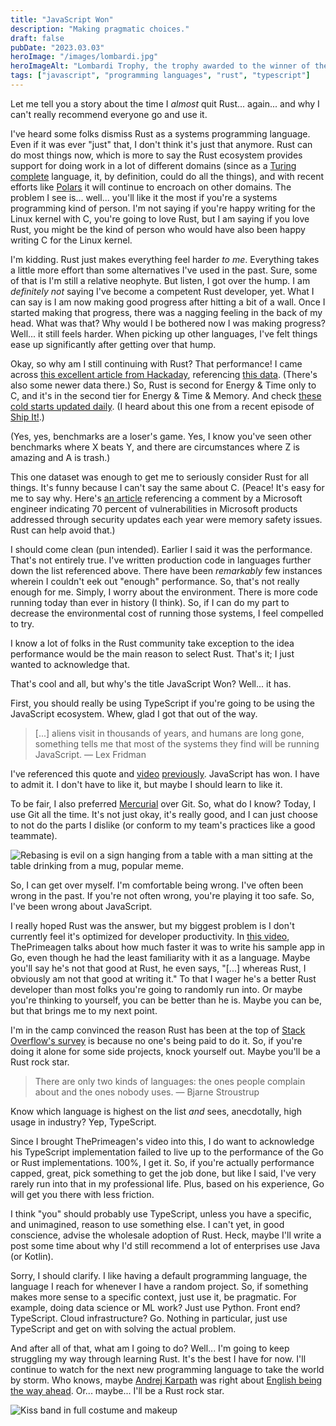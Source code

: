 ```yaml
---
title: "JavaScript Won"
description: "Making pragmatic choices."
draft: false
pubDate: "2023.03.03"
heroImage: "/images/lombardi.jpg"
heroImageAlt: "Lombardi Trophy, the trophy awarded to the winner of the National Football League's Super Bowl, in front of flames."
tags: ["javascript", "programming languages", "rust", "typescript"]
---
```


Let me tell you a story about the time I *almost* quit Rust... again... and why I can't really recommend everyone go and use it.

I've heard some folks dismiss Rust as a systems programming language. Even if it was ever "just" that, I don't think it's just that anymore. Rust can do most things now, which is more to say the Rust ecosystem provides support for doing work in a lot of different domains (since as a [Turing complete](https://en.wikipedia.org/wiki/Turing_completeness) language, it, by definition, could do all the things), and with recent efforts like [Polars](https://www.pola.rs/) it will continue to encroach on other domains. The problem I see is... well... you'll like it the most if you're a systems programming kind of person. I'm not saying if you're happy writing for the Linux kernel with C, you're going to love Rust, but I am saying if you love Rust, you might be the kind of person who would have also been happy writing C for the Linux kernel.

I'm kidding. Rust just makes everything feel harder *to me*. Everything takes a little more effort than some alternatives I've used in the past. Sure, some of that is I'm still a relative neophyte. But listen, I got over the hump. I am *definitely not* saying I've become a competent Rust developer, yet. What I can say is I am now making good progress after hitting a bit of a wall. Once I started making that progress, there was a nagging feeling in the back of my head. What was that? Why would I be bothered now I was making progress? Well... it still feels harder. When picking up other languages, I've felt things ease up significantly after getting over that hump.

Okay, so why am I still continuing with Rust? That performance! I came across [this excellent article from Hackaday](https://hackaday.com/2021/11/18/c-is-the-greenest-programming-language/), referencing [this data](https://sites.google.com/view/energy-efficiency-languages/). (There's also some newer data there.) So, Rust is second for Energy & Time only to C, and it's in the second tier for Energy & Time & Memory. And check [these cold starts updated daily](https://maxday.github.io/lambda-perf/). (I heard about this one from a recent episode of [Ship It!](https://changelog.com/shipit/89).)

(Yes, yes, benchmarks are a loser's game. Yes, I know you've seen other benchmarks where X beats Y, and there are circumstances where Z is amazing and A is trash.)

This one dataset was enough to get me to seriously consider Rust for all things. It's funny because I can't say the same about C. (Peace! It's easy for me to say why. Here's [an article](https://www.zdnet.com/article/microsoft-70-percent-of-all-security-bugs-are-memory-safety-issues/) referencing a comment by a Microsoft engineer indicating 70 percent of vulnerabilities in Microsoft products addressed through security updates each year were memory safety issues. Rust can help avoid that.)

I should come clean (pun intended). Earlier I said it was the performance. That's not entirely true. I've written production code in languages further down the list referenced above. There have been *remarkably* few instances wherein I couldn't eek out "enough" performance. So, that's not really enough for me. Simply, I worry about the environment. There is more code running today than ever in history (I think). So, if I can do my part to decrease the environmental cost of running those systems, I feel compelled to try.

I know a lot of folks in the Rust community take exception to the idea performance would be the main reason to select Rust. That's it; I just wanted to acknowledge that.

That's cool and all, but why's the title JavaScript Won? Well... it has.

First, you should really be using TypeScript if you're going to be using the JavaScript ecosystem. Whew, glad I got that out of the way.

> [...] aliens visit in thousands of years, and humans are long gone, something tells me that most of the systems they find will be running JavaScript. &mdash; Lex Fridman

I've referenced this quote and [video](https://www.youtube.com/watch?v=rczu8kc8JZA) [previously](./20230120.md). JavaScript has won. I have to admit it. I don't have to like it, but maybe I should learn to like it.

To be fair, I also preferred [Mercurial](https://www.mercurial-scm.org/) over Git. So, what do I know? Today, I use Git all the time. It's not just okay, it's really good, and I can just choose to not do the parts I dislike (or conform to my team's practices like a good teammate).

![Rebasing is evil on a sign hanging from a table with a man sitting at the table drinking from a mug, popular meme.](/images/rebasing.jpg)

So, I can get over myself. I'm comfortable being wrong. I've often been wrong in the past. If you're not often wrong, you're playing it too safe. So, I've been wrong about JavaScript.

I really hoped Rust was the answer, but my biggest problem is I don't currently feel it's optimized for developer productivity. In [this video](https://youtu.be/Z0GX2mTUtfo), ThePrimeagen talks about how much faster it was to write his sample app in Go, even though he had the least familiarity with it as a language. Maybe you'll say he's not that good at Rust, he even says, "[...] whereas Rust, I obviously am not that good at writing it." To that I wager he's a better Rust developer than most folks you're going to randomly run into. Or maybe you're thinking to yourself, you can be better than he is. Maybe you can be, but that brings me to my next point.

I'm in the camp convinced the reason Rust has been at the top of [Stack Overflow's survey](https://survey.stackoverflow.co/2022/#section-most-loved-dreaded-and-wanted-programming-scripting-and-markup-languages) is because no one's being paid to do it. So, if you're doing it alone for some side projects, knock yourself out. Maybe you'll be a Rust rock star.

> There are only two kinds of languages: the ones people complain about and the ones nobody uses. &mdash; Bjarne Stroustrup

Know which language is highest on the list *and* sees, anecdotally, high usage in industry? Yep, TypeScript.

Since I brought ThePrimeagen's video into this, I do want to acknowledge his TypeScript implementation failed to live up to the performance of the Go or Rust implementations. 100%, I get it. So, if you're actually performance capped, great, pick something to get the job done, but like I said, I've very rarely run into that in my professional life. Plus, based on his experience, Go will get you there with less friction.

I think "you" should probably use TypeScript, unless you have a specific, and unimagined, reason to use something else. I can't yet, in good conscience, advise the wholesale adoption of Rust. Heck, maybe I'll write a post some time about why I'd still recommend a lot of enterprises use Java (or Kotlin).

Sorry, I should clarify. I like having a default programming language, the language I reach for whenever I have a random project. So, if something makes more sense to a specific context, just use it, be pragmatic. For example, doing data science or ML work? Just use Python. Front end? TypeScript. Cloud infrastructure? Go. Nothing in particular, just use TypeScript and get on with solving the actual problem.

And after all of that, what am I going to do? Well... I'm going to keep struggling my way through learning Rust. It's the best I have for now. I'll continue to watch for the next new programming language to take the world by storm. Who knows, maybe [Andrej Karpath](https://karpathy.ai/) was right about [English being the way ahead](https://twitter.com/karpathy/status/1617979122625712128). Or... maybe... I'll be a Rust rock star.

![Kiss band in full costume and makeup](/images/kiss.jpg)